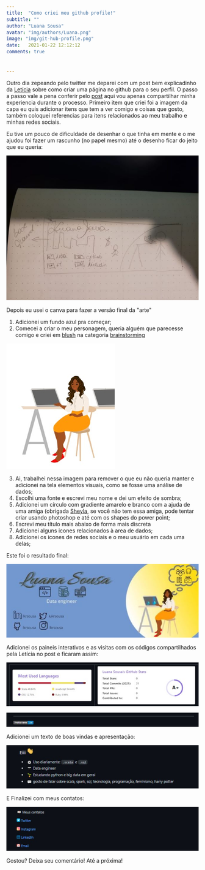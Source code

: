 ```yaml
---
title:  "Como criei meu github profile!"
subtitle: ""
author: "Luana Sousa"
avatar: "img/authors/Luana.png"
image: "img/git-hub-profile.png"           
date:   2021-01-22 12:12:12
comments: true


---
```



Outro dia zepeando pelo twitter me deparei com um post bem explicadinho da [Letícia](https://twitter.com/dii_lua) sobre como criar uma página no github para o seu perfil.
O passo a passo vale a pena conferir pelo [post](https://dev.to/dii_lua/github-profile-como-fazer-54o0) aqui vou apenas compartilhar minha experiencia durante o processo.
Primeiro item que criei foi a imagem da capa eu quis adicionar itens que tem a ver comigo e coisas que gosto, também coloquei referencias para itens relacionados ao meu trabalho e minhas redes sociais.

Eu tive um pouco de dificuldade de desenhar o que tinha em mente e o me ajudou foi fazer um rascunho (no papel mesmo) até o desenho ficar do jeito que eu queria:

![Draft](/img/assets/draft.jpg)

Depois eu usei o canva para fazer a versão final da "arte"

1.	Adicionei um fundo azul pra começar;
2.	Comecei a criar o meu personagem, queria alguém que parecesse comigo e criei em [blush](https://blush.design/) na categoria [brainstorming](https://blush.design/collections/fresh-folk/scenes-brainstorming)

![Avatar](/img/assets/avatar.jpg) 

3.	Ai, trabalhei nessa imagem para remover o que eu não queria manter e adicionei na tela elementos visuais, como se fosse uma análise de dados;
4.	Escolhi uma fonte e escrevi meu nome e dei um efeito de sombra;
5.	Adicionei um círculo com gradiente amarelo e branco com a ajuda de uma amiga (obrigada [Sheyla](https://twitter.com/pasheyla), se você não tem essa amiga, pode tentar criar usando photoshop e até com os shapes do power point;
6.	Escrevi meu título mais abaixo de forma mais discreta
7.	Adicionei alguns icones relacionados à area de dados;
8.	Adicionei os icones de redes sociais e o meu usuário em cada uma delas;

Este foi o resultado final:

![Github Cover](/img/assets/github_cover.jpg) 

Adicionei os paineis interativos e as visitas com os códigos compartilhados pela Letícia no post e ficaram assim:
 
![Github Data](/img/assets/github_data.jpg)

![Visits Count](/img/assets/visits_count.jpg)

Adicionei um texto de boas vindas e apresentação:

![Welcome message](/img/assets/welcome.jpg)
 
E Finalizei com meus contatos:

![Social Media Links](/img/assets/social-media-links.jpg)
 
Gostou? Deixa seu comentário!
Até a próxima!